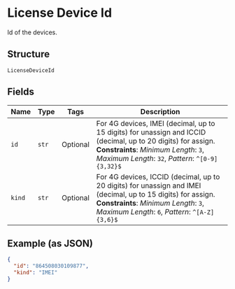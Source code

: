 
# License Device Id

Id of the devices.

## Structure

`LicenseDeviceId`

## Fields

| Name | Type | Tags | Description |
|  --- | --- | --- | --- |
| `id` | `str` | Optional | For 4G devices, IMEI (decimal, up to 15 digits) for unassign and ICCID (decimal, up to 20 digits) for assign.<br>**Constraints**: *Minimum Length*: `3`, *Maximum Length*: `32`, *Pattern*: `^[0-9]{3,32}$` |
| `kind` | `str` | Optional | For 4G devices, ICCID (decimal, up to 20 digits) for unassign and IMEI (decimal, up to 15 digits) for assign.<br>**Constraints**: *Minimum Length*: `3`, *Maximum Length*: `6`, *Pattern*: `^[A-Z]{3,6}$` |

## Example (as JSON)

```json
{
  "id": "864508030109877",
  "kind": "IMEI"
}
```

